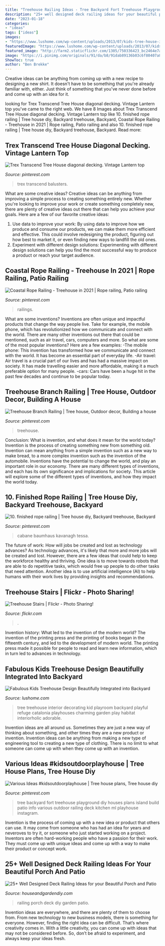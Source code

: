 ```yaml
---
title: "Treehouse Railing Ideas - Tree Backyard Fort Treehouse Playground Diy Houses Plans Island Build Patio Info Various Outdoor Railing Deck Kitchen Ml Playhouse Instagram"
description: "25+ well designed deck railing ideas for your beautiful porch and patio"
date: "2023-01-18"
categories:
- "ideas"
tags: ["ideas"]
images:
- "https://www.lushome.com/wp-content/uploads/2013/07/kids-tree-house-interior-decorating-ideas-1.jpg"
featuredImage: "https://www.lushome.com/wp-content/uploads/2013/07/kids-tree-house-interior-decorating-ideas-1.jpg"
featured_image: "http://farm2.staticflickr.com/1305/750336423_bc2464e7a8_z.jpg"
image: "https://i.pinimg.com/originals/91/da/b8/91dab89136b03c6f80407a8f17b1d293.jpg"
ShowToc: true
author: "Ben Brekke"
---
```



Creative ideas can be anything from coming up with a new recipe to designing a new shirt. It doesn't have to be something that you're already familiar with, either. Just think of something that you've never done before and come up with an idea for it.

	

		
looking for Trex Transcend Tree House diagonal decking. Vintage Lantern top you've came to the right web. We have 8 Images about Trex Transcend Tree House diagonal decking. Vintage Lantern top like 10. finished rope railing | Tree house diy, Backyard treehouse, Backyard, Coastal Rope Railing - Treehouse in 2021 | Rope railing, Patio railing and also 10. finished rope railing | Tree house diy, Backyard treehouse, Backyard. Read more:
		
    
## Trex Transcend Tree House Diagonal Decking. Vintage Lantern Top

<img loading=lazy src="https://i.pinimg.com/originals/91/da/b8/91dab89136b03c6f80407a8f17b1d293.jpg" onerror="this.onerror=null;this.src='https://tse2.mm.bing.net/th?id=OIP.xURvaRpIhR7spPwsjHMJSAHaFj&amp;pid=15.1';" alt="Trex Transcend Tree House diagonal decking. Vintage Lantern top">

_Source: pinterest.com_

>trex transcend balusters. 

	

What are some creative ideas?
Creative ideas can be anything from improving a simple process to creating something entirely new. Whether you're looking to improve your work or create something completely new, there are plenty of creative ideas out there that can help you achieve your goals. Here are a few of our favorite creative ideas: 
1. Use data to improve your work: By using data to improve how we produce and consume our products, we can make them more efficient and effective. This could involve redesigning the product, figuring out how best to market it, or even finding new ways to landfill the old ones. 
2. Experiment with different design solutions: Experimenting with different design solutions can help you find the most successful way to produce a product or reach your target audience.

    
## Coastal Rope Railing - Treehouse In 2021 | Rope Railing, Patio Railing

<img loading=lazy src="https://i.pinimg.com/736x/ff/e7/1f/ffe71fe3fe9e76bed5d8c9687b2a1c19.jpg" onerror="this.onerror=null;this.src='https://tse1.mm.bing.net/th?id=OIP.qKVH3BEb7lLBsJ_fQ3aB8wHaFj&amp;pid=15.1';" alt="Coastal Rope Railing - Treehouse in 2021 | Rope railing, Patio railing">

_Source: pinterest.com_

>railings. 

	

What are some inventions?
Inventions are often unique and impactful products that change the way people live. Take for example, the mobile phone, which has revolutionized how we communicate and connect with the world. There are many other inventions out there that could be mentioned, such as air travel, cars, computers and more. So what are some of the most popular inventions? Here are a few examples: 
-The mobile phone: This invention has transformed how we communicate and connect with the world. It has become an essential part of everyday life. 
-Air travel: Air travel is a crucial part of our lives and has had a massive impact on society. It has made travelling easier and more affordable, making it a much preferable option for many people. 
-cars: Cars have been a huge hit in the past few decades and continue to be popular today.

    
## Treehouse Branch Railing | Tree House, Outdoor Decor, Building A House

<img loading=lazy src="https://i.pinimg.com/736x/5f/23/5c/5f235c09981805de1a59e4f227600b2b--treehouse-railings.jpg" onerror="this.onerror=null;this.src='https://tse1.mm.bing.net/th?id=OIP.juI3KCLumwUoZX18o_QUJwHaFj&amp;pid=15.1';" alt="Treehouse Branch Railing | Tree house, Outdoor decor, Building a house">

_Source: pinterest.com_

>treehouse. 

	

Conclusion: What is invention, and what does it mean for the world today?
Invention is the process of creating something new from something old. Invention can mean anything from a simple invention such as a new way to make bread, to a more complex invention such as the invention of the automobile. Inventions have the potential to change the world, and play an important role in our economy. There are many different types of inventions, and each has its own significance and implications for society. This article will explore some of the different types of inventions, and how they impact the world today.

    
## 10. Finished Rope Railing | Tree House Diy, Backyard Treehouse, Backyard

<img loading=lazy src="https://i.pinimg.com/originals/90/c9/b9/90c9b9b6e9a3b4b41d09f368e6783f11.jpg" onerror="this.onerror=null;this.src='https://tse4.mm.bing.net/th?id=OIP.0rUopkhoRgoYAewTcLWJdAHaJ4&amp;pid=15.1';" alt="10. finished rope railing | Tree house diy, Backyard treehouse, Backyard">

_Source: pinterest.com_

>cabane baumhaus kavanagh tessa. 

	

The future of work: How will jobs be created and lost as technology advances?
As technology advances, it's likely that more and more jobs will be created and lost. However, there are a few ideas that could help to keep the workforce healthy and thriving. One idea is to move towards robots that are able to do repetitive tasks, which would free up people to do other tasks that need attention. Another idea is to use artificial intelligence (AI) to help humans with their work lives by providing insights and recommendations.

    
## Treehouse Stairs | Flickr - Photo Sharing!

<img loading=lazy src="http://farm2.staticflickr.com/1305/750336423_bc2464e7a8_z.jpg" onerror="this.onerror=null;this.src='https://tse2.mm.bing.net/th?id=OIP.3ac6arBQdM4RYhok_fS09wAAAA&amp;pid=15.1';" alt="Treehouse Stairs | Flickr - Photo Sharing!">

_Source: flickr.com_

>. 

	

Invention history: What led to the invention of the modern world?
The invention of the printing press and the printing of books began in the fifteenth century, and led to the development of modern world. The printing press made it possible for people to read and learn new information, which in turn led to advances in technology.

    
## Fabulous Kids Treehouse Design Beautifully Integrated Into Backyard

<img loading=lazy src="https://www.lushome.com/wp-content/uploads/2013/07/kids-tree-house-interior-decorating-ideas-1.jpg" onerror="this.onerror=null;this.src='https://tse2.mm.bing.net/th?id=OIP.O--Tfs857qJommCvhEmM5wHaHa&amp;pid=15.1';" alt="Fabulous Kids Treehouse Design Beautifully Integrated into Backyard">

_Source: lushome.com_

>tree treehouse interior decorating kid playroom backyard playful refuge catalonia playhouses charming garden play habitat interiorholic adorable. 

	

Invention ideas are all around us. Sometimes they are just a new way of thinking about something, and other times they are a new product or invention. Invention ideas can be anything from making a new type of engineering tool to creating a new type of clothing. There is no limit to what someone can come up with when they come up with an invention.

    
## Various Ideas #kidsoutdoorplayhouse | Tree House Plans, Tree House Diy

<img loading=lazy src="https://i.pinimg.com/736x/83/ff/1e/83ff1e744d1200fcae0fd54e7ed51755.jpg" onerror="this.onerror=null;this.src='https://tse4.mm.bing.net/th?id=OIP.gGaP3hDP_5zZEsAMJpHqhgHaLG&amp;pid=15.1';" alt="Various Ideas #kidsoutdoorplayhouse | Tree house plans, Tree house diy">

_Source: pinterest.com_

>tree backyard fort treehouse playground diy houses plans island build patio info various outdoor railing deck kitchen ml playhouse instagram. 

	

Invention is the process of coming up with a new idea or product that others can use. It may come from someone who has had an idea for years and neveroves to try it, or someone who just started working on a project. Inventors are often hard-working people who have a passion for their work. They must come up with unique ideas and come up with a way to make their product or concept work.

    
## 25+ Well Designed Deck Railing Ideas For Your Beautiful Porch And Patio

<img loading=lazy src="https://i2.wp.com/houseandgardendiy.com/wp-content/uploads/2018/08/Front-Porch-Railing-Ideas.jpg?resize=450%2C338&amp;ssl=1" onerror="this.onerror=null;this.src='https://tse1.mm.bing.net/th?id=OIP.icjTp3NKKC2QtYviTXcuGQAAAA&amp;pid=15.1';" alt="25+ Well Designed Deck Railing Ideas for your Beautiful Porch and Patio">

_Source: houseandgardendiy.com_

>railing porch deck diy garden patio. 

	

Invention ideas are everywhere, and there are plenty of them to choose from. From new technology to new business models, there is something for everyone. However, finding the right idea can be difficult. That’s where creativity comes in. With a little creativity, you can come up with ideas that may not be considered before. So, don’t be afraid to experiment, and always keep your ideas fresh.

